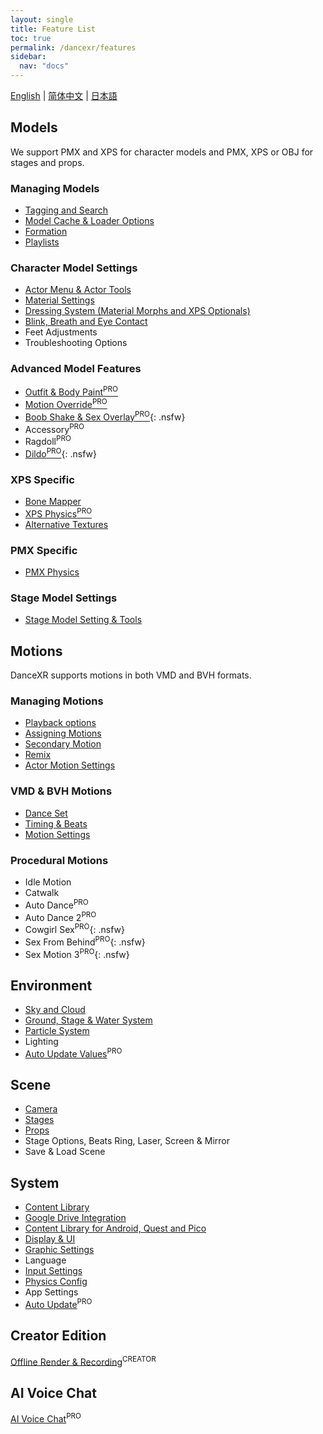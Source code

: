 ```yaml
---
layout: single
title: Feature List
toc: true
permalink: /dancexr/features
sidebar:
  nav: "docs"
---
```


[English](/dancexr/features) | [简体中文](/zh/dancexr/features) | [日本語](/jp/dancexr/features)

## Models
We support PMX and XPS for character models and PMX, XPS or OBJ for stages and props.

### Managing Models
* [Tagging and Search](features/tagging)
* [Model Cache & Loader Options](features/loader_options)
* [Formation](features/formation)
* [Playlists](features/actor_playlist)


### Character Model Settings
* [Actor Menu & Actor Tools](features/actor_tools)
* [Material Settings](features/material_settings)
* [Dressing System (Material Morphs and XPS Optionals)](features/optionals)
* [Blink, Breath and Eye Contact](features/eyecontact)
* Feet Adjustments
* Troubleshooting Options


### Advanced Model Features
* [Outfit & Body Paint<sup>PRO</sup>](features/outfit_body_paint)
* [Motion Override<sup>PRO</sup>](features/motion_override)
* [Boob Shake & Sex Overlay<sup>PRO</sup>](features/boob_shake_sex_overlay){: .nsfw}
* Accessory<sup>PRO</sup>
* Ragdoll<sup>PRO</sup>
* [Dildo<sup>PRO</sup>](features/dildo){: .nsfw}

### XPS Specific
* [Bone Mapper](features/bone_mapper.md)
* [XPS Physics<sup>PRO</sup>](features/xps_physics)
* [Alternative Textures](features/alternative_textures)


### PMX Specific
* [PMX Physics](features/pmx_physics)


### Stage Model Settings
* [Stage Model Setting & Tools](feature/stages)


## Motions
DanceXR supports motions in both VMD and BVH formats.


### Managing Motions
* [Playback options](features/playback_options)
* [Assigning Motions](features/assign_motion)
* [Secondary Motion](features/secondary_motion)
* [Remix](features/remix)
* [Actor Motion Settings](features/actor_motion_settings)


### VMD & BVH Motions
* [Dance Set](features/dance_set)
* [Timing & Beats](features/music_timing)
* [Motion Settings](features/motion_settings)


### Procedural Motions
* Idle Motion
* Catwalk
* Auto Dance<sup>PRO</sup>
* Auto Dance 2<sup>PRO</sup>
* Cowgirl Sex<sup>PRO</sup>{: .nsfw}
* Sex From Behind<sup>PRO</sup>{: .nsfw}
* Sex Motion 3<sup>PRO</sup>{: .nsfw}


## Environment
* [Sky and Cloud](features/skymap)
* [Ground, Stage & Water System](features/ground)
* [Particle System](features/particles)
* Lighting
* [Auto Update Values](features/autoupdate)<sup>PRO</sup>

## Scene
* [Camera](features/camera)
* [Stages](features/stages)
* [Props](features/props)
* Stage Options, Beats Ring, Laser, Screen & Mirror
* Save & Load Scene

## System
* [Content Library](preparecontent)
* [Google Drive Integration](features/googledrive)
* [Content Library for Android, Quest and Pico](content_android_quest)
* [Display & UI](features/display_settings)
* [Graphic Settings](features/graphics)
* Language
* [Input Settings](features/controls)
* [Physics Config](features/system_physics)
* App Settings
* [Auto Update](features/autoupdate)<sup>PRO</sup>

## Creator Edition
[Offline Render & Recording](creator.md)<sup>CREATOR</sup>

## AI Voice Chat
[AI Voice Chat](ai_chat)<sup>PRO</sup>

